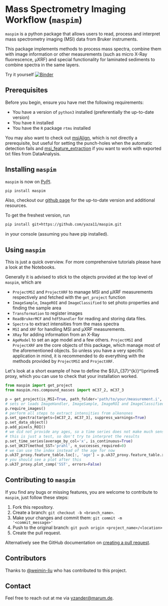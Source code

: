 # Mass Spectrometry Imaging Workflow (`maspim`)

`maspim` is a python package that allows users to read, process and interpret mass spectrometry imaging (MSI) data from Bruker instruments.

This package implements methods to process mass spectra, combine them with image information or other measurements (such as micro X-Ray fluorescence, µXRF) and special functionality for laminated sediments to combine spectra in the same layers.

Try it yourself [![Binder](https://mybinder.org/badge_logo.svg)](https://mybinder.org/v2/gh/yaza11/maspim.git/152a6199b61ab6ce09f2d2d902822e830534997a?labpath=Notebooks)

## Prerequisites

Before you begin, ensure you have met the following requirements:
<!--- These are just example requirements. Add, duplicate or remove as required --->

* You have a version of `python3` installed (preferentially the up-to-date version)
* You have `R` installed
* You have the `R` package `rtms` installed

You may also want to check out [msiAlign](https://github.com/weimin-liu/msiAlign), which is not directly a prerequisite, but useful for setting the punch-holes when the automatic detection fails and [msi_feature_extraction](https://github.com/weimin-liu/msi_feature_extraction) if you want to work with exported txt files from DataAnalysis.

## Installing `maspim`

`maspim` is now on [PyPI](https://pypi.org/project/maspim/). 
```bash
pip install maspim
```

Also, checkout our [github page](https://github.com/yaza11/maspim) for the up-to-date version and additional resources.

To get the freshest version, run

```bash
pip install git+https://github.com/yaza11/maspim.git
```

in your console (assuming you have pip installed).

## Using `maspim`

This is just a quick overview. For more comprehensive tutorials please have a look at the Notebooks.

Generally it is advised to stick to the objects provided at the top level of `maspim`, which are

* `ProjectMSI` and `ProjectXRF` to manage MSI and µXRF measurements respectively and fetched with the `get_project` function
* `ImageSample`, `ImageROI` and `ImageClassified` to set photo properties and finding the sample area
* `Transformation` to register images
* `ReadBrukerMCF` and `hdf5handler` for reading and storing data files.
* `Spectra` to extract intensities from the mass spectra
* `MSI` and `XRF` for handling MSI and µXRF measurements.
* `XRay` for adding information from an X-Ray
* `AgeModel` to set an age model
and a few others. `ProjectMSI` and `ProjectXRF` are the core objects of this package, which manage most of the aforementioned objects. So unless you have a very specific application in mind, it is recommended to do everything with the methods provided by `ProjectMSI` and `ProjectXRF`.

Let's look at a short example of how to define the ${U\_{37}^{k}}^\\prime$ proxy, which you can use to check that your installation worked.
```python
from maspim import get_project
from maspim.res.compound_masses import mC37_2, mC37_3

p = get_project(is_MSI=True, path_folder='path/to/your/measurement.i', is_laminated=False)
# sets or loads ImageHandler, ImageSample, ImageROI and ImageClassified
p.require_images()
# perform all steps to extract intensities from alkenones
p.set_spectra(targets=[mC37_2, mC37_3], suppress_warnings=True)
p.set_data_object()
p.add_pixels_ROI()
# we did not provide any ages, so a time series does not make much sense, but 
# this is just a test, so don't try to interpret the results
p.set_time_series(average_by_col='x', is_continuous=True)
p.set_UK37(method_SST='prahl', n_successes_required=0)
# we can use the index instead of the age for now
p.uk37_proxy.feature_table.loc[:, 'age'] = p.uk37_proxy.feature_table.x
# you should see a plot after this
p.uk37_proxy.plot_comp('SST', errors=False)
```

## Contributing to `maspim`

If you find any bugs or missing features, you are welcome to contribute to `maspim`, just follow these steps:

1. Fork this repository.
2. Create a branch: `git checkout -b <branch_name>`.
3. Make your changes and commit them: `git commit -m '<commit_message>'`
4. Push to the original branch: `git push origin <project_name>/<location>`
5. Create the pull request.

Alternatively see the GitHub documentation on [creating a pull request](https://help.github.com/en/github/collaborating-with-issues-and-pull-requests/creating-a-pull-request).

## Contributors

Thanks to [@weimin-liu](https://github.com/weimin-liu) who has contributed to this project.

## Contact

Feel free to reach out at me via [yzander@marum.de](mailto:yzander@marum.de).
